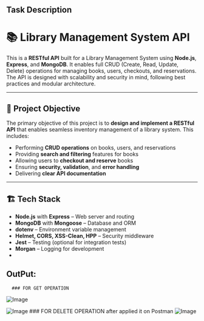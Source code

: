 ## Task Description
# 📚 Library Management System API

This is a **RESTful API** built for a Library Management System using **Node.js**, **Express**, and **MongoDB**. It enables full CRUD (Create, Read, Update, Delete) operations for managing books, users, checkouts, and reservations. The API is designed with scalability and security in mind, following best practices and modular architecture.

---

## 🧠 Project Objective

The primary objective of this project is to **design and implement a RESTful API** that enables seamless inventory management of a library system. This includes:

- Performing **CRUD operations** on books, users, and reservations
- Providing **search and filtering** features for books
- Allowing users to **checkout and reserve** books
- Ensuring **security, validation**, and **error handling**
- Delivering **clear API documentation**

---

## 🏗️ Tech Stack

- **Node.js** with **Express** – Web server and routing
- **MongoDB** with **Mongoose** – Database and ORM
- **dotenv** – Environment variable management
- **Helmet, CORS, XSS-Clean, HPP** – Security middleware
- **Jest** – Testing (optional for integration tests)
- **Morgan** – Logging for development
- 
##  OutPut:
      ### FOR GET OPERATION 
![Image](https://github.com/user-attachments/assets/ac95881a-9562-41f2-8bfc-c4ad5895aca6)

![Image](https://github.com/user-attachments/assets/32d74246-f829-4da1-a8d9-0450fdc10e3c)
      ### FOR DELETE OPERATION after applied it on Postman 
![Image](https://github.com/user-attachments/assets/a064d309-3083-44af-a363-62b1d1255b00)

